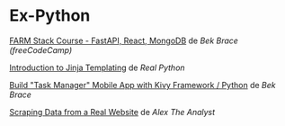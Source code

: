 # Ex-Python

[FARM Stack Course - FastAPI, React, MongoDB](https://www.youtube.com/watch?v=OzUzrs8uJl8) de *Bek Brace (freeCodeCamp)*

[Introduction to Jinja Templating](https://www.youtube.com/watch?v=OraYXEr0Irg) de *Real Python*

[Build "Task Manager" Mobile App with Kivy Framework / Python](https://www.youtube.com/watch?v=q173FBKFnbI) de *Bek Brace*

[Scraping Data from a Real Website](https://www.youtube.com/watch?v=8dTpNajxaH0) de *Alex The Analyst*